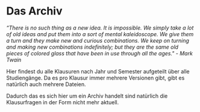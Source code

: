 # Das Archiv

*“There is no such thing as a new idea. It is impossible. We simply take a lot of old ideas and put them into a sort of mental kaleidoscope. We give them a turn and they make new and curious combinations. We keep on turning and making new combinations indefinitely; but they are the same old pieces of colored glass that have been in use through all the ages." - Mark Twain*

Hier findest du alle Klausuren nach Jahr und Semester aufgeteilt über alle Studiengänge. Da es pro Klausur immer mehrere Versionen gibt, gibt es natürlich auch mehrere Dateien. 

Dadurch das es sich hier um ein Archiv handelt sind natürlich die Klausurfragen in der Form nicht mehr aktuell.
